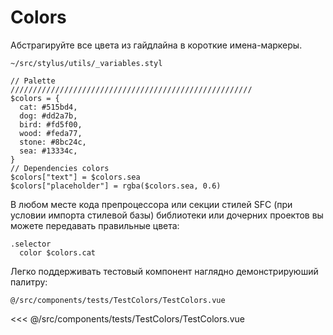 # Colors

Абстрагируйте все цвета из гайдлайна в короткие имена-маркеры.

<code>~/src/stylus/utils/_variables.styl</code>

```stylus
// Palette
//////////////////////////////////////////////////////
$colors = {
  cat: #515bd4,
  dog: #dd2a7b,
  bird: #fd5f00,
  wood: #feda77,
  stone: #8bc24c,
  sea: #13334c,
}
// Dependencies colors
$colors["text"] = $colors.sea
$colors["placeholder"] = rgba($colors.sea, 0.6)
```

В любом месте кода препроцессора или секции стилей SFC (при условии импорта стилевой базы) библиотеки или дочерних проектов вы можете передавать правильные цвета:

```stylus
.selector
  color $colors.cat
```

Легко поддерживать тестовый компонент наглядно демонстрируюший палитру:

<TestColors />

<code>@/src/components/tests/TestColors/TestColors.vue</code>

<<< @/src/components/tests/TestColors/TestColors.vue
